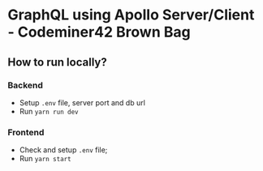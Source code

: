 # GraphQL using Apollo Server/Client - Codeminer42 Brown Bag

## How to run locally?

### Backend

- Setup `.env` file, server port and db url
- Run `yarn run dev`

### Frontend

- Check and setup `.env` file;
- Run `yarn start`
